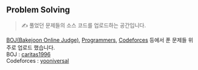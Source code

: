 ## Problem Solving
> ✍️ 풀었던 문제들의 소스 코드를 업로드하는 공간입니다.

[BOJ(Bakejoon Online Judge)](https://www.acmicpc.net/), [Programmers](https://programmers.co.kr/learn/challenges), [Codeforces](https://codeforces.com/) 등에서 푼 문제들 위주로 업로드 했습니다.
<br>
BOJ : [caritas1996](https://www.acmicpc.net/user/caritas1996)<br>
Codeforces : [yooniversal](https://codeforces.com/profile/yooniversal)<br>
